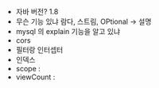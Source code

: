 * 자바 버전? 1.8   
* 무슨 기능 있냐 람다, 스트림, OPtional -> 설명
* mysql 의 explain 기능을 알고 있냐    
* cors
* 필터랑 인터셉터 
* 인덱스  
* scope :
* viewCount : 


